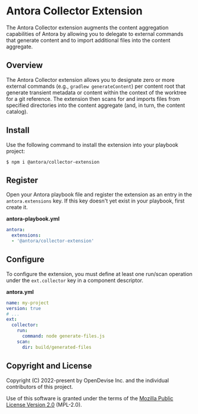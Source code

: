 # Antora Collector Extension

The Antora Collector extension augments the content aggregation capabilities of Antora by allowing you to delegate to external commands that generate content and to import additional files into the content aggregate.

## Overview

The Antora Collector extension allows you to designate zero or more external commands (e.g., `gradlew generateContent`) per content root that generate transient metadata or content within the context of the worktree for a git reference.
The extension then scans for and imports files from specified directories into the content aggregate (and, in turn, the content catalog).

## Install

Use the following command to install the extension into your playbook project:

```console
$ npm i @antora/collector-extension
```

## Register

Open your Antora playbook file and register the extension as an entry in the `antora.extensions` key.
If this key doesn't yet exist in your playbook, first create it.

**antora-playbook.yml**
```yaml
antora:
  extensions:
  - '@antora/collector-extension'
```

## Configure

To configure the extension, you must define at least one run/scan operation under the `ext.collector` key in a component descriptor.

**antora.yml**
```yaml
name: my-project
version: true
# ...
ext:
  collector:
    run:
      command: node generate-files.js
    scan:
      dir: build/generated-files
```

## Copyright and License

Copyright (C) 2022-present by OpenDevise Inc. and the individual contributors of this project.

Use of this software is granted under the terms of the [Mozilla Public License Version 2.0](https://www.mozilla.org/en-US/MPL/2.0/) (MPL-2.0).
